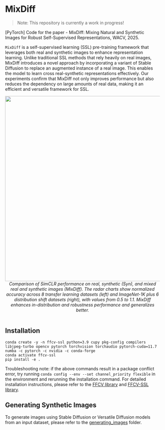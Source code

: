 # MixDiff

> Note: This repository is currently a work in progress!

[PyTorch] Code for the paper - MixDiff: Mixing Natural and Synthetic Images for Robust Self-Supervised Representations, WACV, 2025.

`MixDiff` is a self-supervised learning (SSL) pre-training framework that leverages both real and synthetic images to enhance representation learning. Unlike traditional SSL methods that rely heavily on real images, MixDiff introduces a novel approach by incorporating a variant of Stable Diffusion to replace an augmented instance of a real image. This enables the model to learn cross real-synthetic representations effectively. Our experiments confirm that MixDiff not only improves performance but also reduces the dependency on large amounts of real data, making it an efficient and versatile framework for SSL.


<div align="center">
<img src="http://drive.google.com/uc?export=view&id=1WODFQ4ODPxfP1cZXMa4YdcRo84R8edAS" width="600">
</br>
<em>Comparison of SimCLR performance on real, synthetic (Syn), and mixed real and synthetic images (MixDiff). The radar charts show normalized accuracy across 8 transfer learning datasets (left) and ImageNet-1K plus 6 distribution shift datasets (right), with values from 0.5 to 1.1. MixDiff enhances in-distribution and robustness performance and generalizes better.</em>
</div>
</br>

## Installation

```
conda create -y -n ffcv-ssl python=3.9 cupy pkg-config compilers libjpeg-turbo opencv pytorch torchvision torchaudio pytorch-cuda=11.7 numba -c pytorch -c nvidia -c conda-forge
conda activate ffcv-ssl
pip install -e .
```
Troubleshooting note: if the above commands result in a package conflict error, try running ``conda config --env --set channel_priority flexible`` in the environment and rerunning the installation command. For detailed installation instructions, please refer to the [FFCV library](https://github.com/libffcv/ffcv) and [FFCV-SSL library](https://github.com/facebookresearch/FFCV-SSL).

## Generating Synthetic Images

To generate images using Stable Diffusion or Versatile Diffusion models from an input dataset, please refer to the [generating_images](./generating_images) folder.

